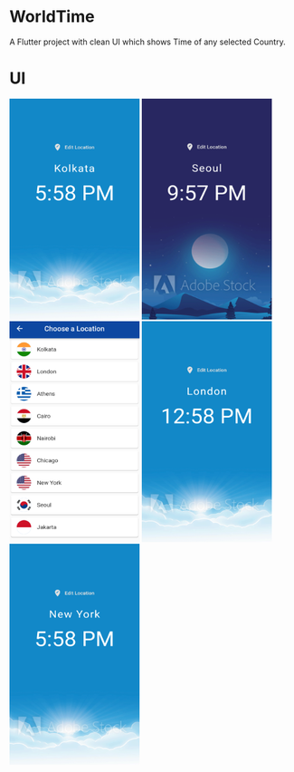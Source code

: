 # WorldTime

A Flutter project with clean UI which shows Time of any selected Country.

# UI

<img src="UI/Kolkata.png" width="230" height="390"/>       <img src="UI/Seoul.png" width="230" height="390"/>     <img src="UI/ChangeLocation.png" width="230" height="390"/>   <img src="UI/London.png" width="230" height="390"/> <img src="UI/NewYork.png" width="230" height="390"/> 

